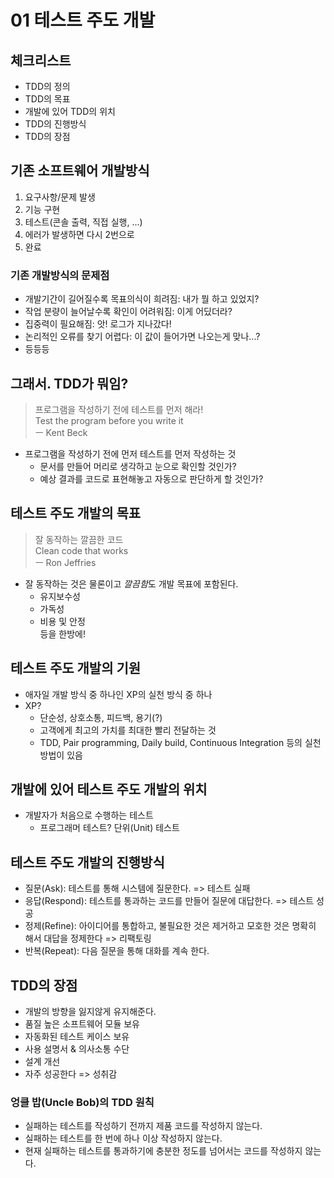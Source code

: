 # 01 테스트 주도 개발

## 체크리스트
  * TDD의 정의
  * TDD의 목표
  * 개발에 있어 TDD의 위치
  * TDD의 진행방식
  * TDD의 장점
  
  
## 기존 소프트웨어 개발방식
  1. 요구사항/문제 발생
  2. 기능 구현
  3. 테스트(콘솔 출력, 직접 실행, ...)
  4. 에러가 발생하면 다시 2번으로
  5. 완료

### 기존 개발방식의 문제점
  * 개발기간이 길어질수록 목표의식이 희려짐: 내가 뭘 하고 있었지?
  * 작업 분량이 늘어날수록 확인이 어려워짐: 이게 어딨더라?
  * 집중력이 필요해짐: 앗! 로그가 지나갔다!
  * 논리적인 오류를 찾기 어렵다: 이 값이 들어가면 나오는게 맞나...?
  * 등등등
  

## 그래서. TDD가 뭐임?

> 프로그램을 작성하기 전에 테스트를 먼저 해라!    
  Test the program before you write it    
  ㅡ Kent Beck
  
  * 프로그램을 작성하기 전에 먼저 테스트를 먼저 작성하는 것
    * 문서를 만들어 머리로 생각하고 눈으로 확인할 것인가?
    * 예상 결과를 코드로 표현해놓고 자동으로 판단하게 할 것인가?  


## 테스트 주도 개발의 목표

> 잘 동작하는 깔끔한 코드    
  Clean code that works    
  ㅡ Ron Jeffries

  * 잘 동작하는 것은 물론이고 *깔끔함*도 개발 목표에 포함된다.
    * 유지보수성
    * 가독성
    * 비용 및 안정   
    등을 한방에!


## 테스트 주도 개발의 기원
  * 애자일 개발 방식 중 하나인 XP의 실천 방식 중 하나 
  * XP? 
    * 단순성, 상호소통, 피드백, 용기(?)
    * 고객에게 최고의 가치를 최대한 빨리 전달하는 것
    * TDD, Pair programming, Daily build, Continuous Integration 등의 실천방법이 있음


## 개발에 있어 테스트 주도 개발의 위치 
  * 개발자가 처음으로 수행하는 테스트
    * 프로그래머 테스트? 단위(Unit) 테스트


## 테스트 주도 개발의 진행방식

  * 질문(Ask): 테스트를 통해 시스템에 질문한다. => 테스트 실패
  * 응답(Respond): 테스트를 통과하는 코드를 만들어 질문에 대답한다. => 테스트 성공
  * 정제(Refine): 아이디어를 통합하고, 불필요한 것은 제거하고 모호한 것은 명확히 해서 대답을 정제한다 => 리팩토링
  * 반복(Repeat): 다음 질문을 통해 대화를 계속 한다.


## TDD의 장점
  * 개발의 방향을 잃지않게 유지해준다.
  * 품질 높은 소프트웨어 모듈 보유
  * 자동화된 테스트 케이스 보유
  * 사용 설명서 & 의사소통 수단
  * 설계 개선
  * 자주 성공한다 => 성취감

### 엉클 밥(Uncle Bob)의 TDD 원칙

  * 실패하는 테스트를 작성하기 전까지 제품 코드를 작성하지 않는다.
  * 실패하는 테스트를 한 번에 하나 이상 작성하지 않는다.
  * 현재 실패하는 테스트를 통과하기에 충분한 정도를 넘어서는 코드를 작성하지 않는다.
